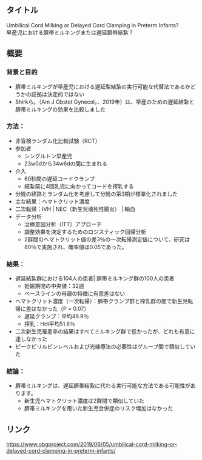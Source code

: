 ## タイトル
Umbilical Cord Milking or Delayed Cord Clamping in Preterm Infants?  
早産児における臍帯ミルキングまたは遅延臍帯結紮？

## 概要
### 背景と目的
* 臍帯ミルキングが早産児における遅延型結紮の実行可能な代替法であるかどうかの証拠は決定的ではない
* Shirkら。（Am J Obstet Gynecol。、2019年）は、早産のための遅延結紮と臍帯ミルキングの効果を比較しました
### 方法：
* 非盲検ランダム化比較試験（RCT）
* 参加者
  * シングルトン早産児
  * 23w0dから34w6dの間に生まれる  
* 介入
  * 60秒間の遅延コードクランプ
  * 結紮前に4回乳児に向かってコードを搾乳する
* 分娩の経路とランダム化を考慮して分娩の第3期が標準化されました
* 主な結果：ヘマトクリット濃度
* 二次転帰：IVH | NEC（新生児壊死性腸炎） | 輸血
* データ分析
  * 治療意図分析（ITT）アプローチ
  * 調整効果を決定するためのロジスティック回帰分析
  * 2群間のヘマトクリット値の差3％の一次転帰測定値について、研究は80％で実施され、確率値は0.05であった。
### 結果：
* 遅延結紮群における104人の患者| 臍帯ミルキング群の100人の患者
  * 妊娠期間の中央値：32週
  * ベースラインの母親の特徴に有意差はない
* ヘマトクリット濃度（一次転帰）：臍帯クランプ群と搾乳群の間で新生児転帰に差はなかった（P = 0.07）
  * 遅延クランプ：平均49.9％
  * 搾乳：Hct平均51.8％
* 二次新生児罹患率の結果はすべてミルキング群で低かったが、どれも有意に達しなかった
* ピークビリルビンレベルおよび光線療法の必要性はグループ間で類似していた
### 結論：
* 臍帯ミルキングは、遅延臍帯結紮に代わる実行可能な方法である可能性があります。
  * 新生児ヘマトクリット濃度は2群間で類似していた
  * 臍帯ミルキングを用いた新生児合併症のリスク増加はなかった

## リンク
https://www.obgproject.com/2019/06/05/umbilical-cord-milking-or-delayed-cord-clamping-in-preterm-infants/
